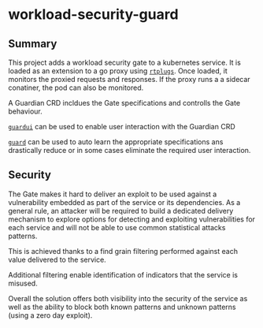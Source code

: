 # workload-security-guard
## Summary
This project adds a workload security gate to a kubernetes service. 
It is loaded as an extension to a go proxy using [`rtplugs`](https://github.com/IBM/go-security-plugs/rtplugs).
Once loaded, it monitors the proxied requests and responses. 
If the proxy runs a a sidecar conatiner, the pod can also be monitored.

A Guardian CRD incldues the Gate specifications and controlls the Gate behaviour.

[`guardui`](https:cmd/guardui) can be used to enable user interaction with the Guardian CRD


[`guard`](https:cmd/guard) can be used to auto learn the appropriate specifications ans drastically reduce or in some cases eliminate the required user interaction. 


## Security
The Gate makes it hard to deliver an exploit to be used against a vulnerability embedded as part of the service or its dependencies.
As a general rule, an attacker will be required to build a dedicated delivery mechanism to explore options for detecting and exploiting vulnerabilities for each service and will not be able to use common statistical attacks patterns.  

This is achieved thanks to a find grain filtering performed against each value delivered to the service.

Additional filtering enable identification of indicators that the service is misused.

Overall the solution offers both visibility into the security of the service as well as the ability to block both known patterns and unknown patterns (using a zero day exploit).


